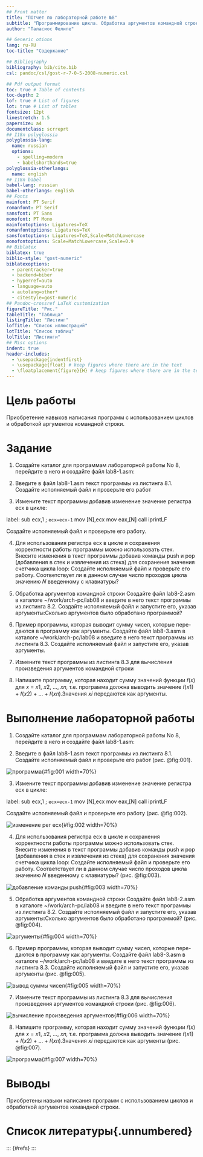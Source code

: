 ```yaml
---
## Front matter
title: "ПОтчет по лабораторной работе №8"
subtitle: "Программирование цикла. Обработка аргументов командной строки"
author: "Паласиос Фелипе"

## Generic otions
lang: ru-RU
toc-title: "Содержание"

## Bibliography
bibliography: bib/cite.bib
csl: pandoc/csl/gost-r-7-0-5-2008-numeric.csl

## Pdf output format
toc: true # Table of contents
toc-depth: 2
lof: true # List of figures
lot: true # List of tables
fontsize: 12pt
linestretch: 1.5
papersize: a4
documentclass: scrreprt
## I18n polyglossia
polyglossia-lang:
  name: russian
  options:
	- spelling=modern
	- babelshorthands=true
polyglossia-otherlangs:
  name: english
## I18n babel
babel-lang: russian
babel-otherlangs: english
## Fonts
mainfont: PT Serif
romanfont: PT Serif
sansfont: PT Sans
monofont: PT Mono
mainfontoptions: Ligatures=TeX
romanfontoptions: Ligatures=TeX
sansfontoptions: Ligatures=TeX,Scale=MatchLowercase
monofontoptions: Scale=MatchLowercase,Scale=0.9
## Biblatex
biblatex: true
biblio-style: "gost-numeric"
biblatexoptions:
  - parentracker=true
  - backend=biber
  - hyperref=auto
  - language=auto
  - autolang=other*
  - citestyle=gost-numeric
## Pandoc-crossref LaTeX customization
figureTitle: "Рис."
tableTitle: "Таблица"
listingTitle: "Листинг"
lofTitle: "Список иллюстраций"
lotTitle: "Список таблиц"
lolTitle: "Листинги"
## Misc options
indent: true
header-includes:
  - \usepackage{indentfirst}
  - \usepackage{float} # keep figures where there are in the text
  - \floatplacement{figure}{H} # keep figures where there are in the text
---
```


# Цель работы

Приобретение навыков написания программ с использованием циклов и обработкой
аргументов командной строки.

# Задание

1. Создайте каталог для программам лабораторной работы No 8, перейдите в него и создайте файл lab8-1.asm:

2. Введите в файл lab8-1.asm текст программы из листинга 8.1. Создайте исполняемый файл и проверьте его работ

3.  Измените текст программы добавив изменение значение регистра ecx в цикле:

label:
sub ecx,1 ; `ecx=ecx-1`
mov [N],ecx
mov eax,[N]
call iprintLF

Создайте исполняемый файл и проверьте его работу. 

4. Для использования регистра ecx в цикле и сохранения корректности работы программы можно использовать стек. Внесите изменения в текст программы добавив команды push и pop (добавления в стек и извлечения из стека) для сохранения значения счетчика цикла
loop:
Создайте исполняемый файл и проверьте его работу. Соответствует ли в данном случае число проходов цикла значению 𝑁 введенному с клавиатуры?

5. Обработка аргументов командной строки
Создайте файл lab8-2.asm в каталоге ~/work/arch-pc/lab08 и введите в него текст программы из листинга 8.2.
Создайте исполняемый файл и запустите его, указав аргументы:Сколько аргументов было обработано программой?

6. Пример программы, которая выводит сумму чисел, которые пере-
даются в программу как аргументы. 
Создайте файл lab8-3.asm в каталоге ~/work/arch-pc/lab08 и введите в него текст программы из листинга 8.3.
Создайте исполняемый файл и запустите его, указав аргументы. 

7. Измените текст программы из листинга 8.3 для вычисления произведения аргументов командной строки

8. Напишите программу, которая находит сумму значений функции 𝑓(𝑥) для
𝑥 = 𝑥1, 𝑥2, ..., 𝑥𝑛, т.е. программа должна выводить значение 𝑓(𝑥1) + 𝑓(𝑥2) + ... + 𝑓(𝑥𝑛).Значения 𝑥𝑖 передаются как аргументы. 

# Выполнение лабораторной работы

1. Создайте каталог для программам лабораторной работы No 8, перейдите в него и создайте файл lab8-1.asm: 

2. Введите в файл lab8-1.asm текст программы из листинга 8.1. Создайте исполняемый файл и проверьте его работ (рис. @fig:001).

![программа](image/1.jpg){#fig:001 width=70%}

3. Измените текст программы добавив изменение значение регистра ecx в цикле:

label:
sub ecx,1 ; `ecx=ecx-1`
mov [N],ecx
mov eax,[N]
call iprintLF

Создайте исполняемый файл и проверьте его работу (рис. @fig:002).

![изменение рег есх](image/2.jpg){#fig:002 width=70%}

4. Для использования регистра ecx в цикле и сохранения корректности работы программы можно использовать стек. Внесите изменения в текст программы добавив команды push и pop (добавления в стек и извлечения из стека) для сохранения значения счетчика цикла
loop:
Создайте исполняемый файл и проверьте его работу. Соответствует ли в данном случае число проходов цикла значению 𝑁 введенному с клавиатуры? (рис. @fig:003).

![добавление команды push](image/3.jpg){#fig:003 width=70%}

5. Обработка аргументов командной строки Создайте файл lab8-2.asm в каталоге ~/work/arch-pc/lab08 и введите в него текст программы из листинга 8.2.
Создайте исполняемый файл и запустите его, указав аргументы:Сколько аргументов было обработано программой? (рис. @fig:004).

![аргументы](image/4.jpg){#fig:004 width=70%}

6. Пример программы, которая выводит сумму чисел, которые пере-
даются в программу как аргументы. 
Создайте файл lab8-3.asm в каталоге ~/work/arch-pc/lab08 и введите в него текст программы из листинга 8.3.
Создайте исполняемый файл и запустите его, указав аргументы (рис. @fig:005).

![вывод суммы чисел](image/5.jpg){#fig:005 width=70%}

7. Измените текст программы из листинга 8.3 для вычисления произведения аргументов командной строки (рис. @fig:006).

![вычисление произведения аргументов](image/6.jpg){#fig:006 width=70%}

8. Напишите программу, которая находит сумму значений функции 𝑓(𝑥) для
𝑥 = 𝑥1, 𝑥2, ..., 𝑥𝑛, т.е. программа должна выводить значение 𝑓(𝑥1) + 𝑓(𝑥2) + ... + 𝑓(𝑥𝑛).Значения 𝑥𝑖 передаются как аргументы (рис. @fig:007).

![программа](image/7.jpg){#fig:007 width=70%}

# Выводы

Приобретены навыки написания программ с использованием циклов и обработкой
аргументов командной строки.


# Список литературы{.unnumbered}

::: {#refs}
:::
